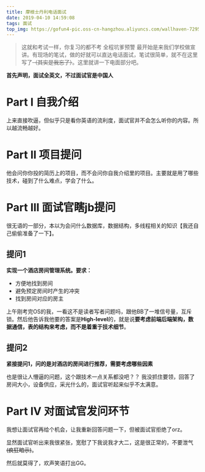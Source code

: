 ```yaml
---
title: 摩根士丹利电话面试
date: 2019-04-10 14:59:08
tags: 面试
top_img: https://gofun4-pic.oss-cn-hangzhou.aliyuncs.com/wallhaven-729562-min3.png
---
```

> 这就和考试一样，你复习的都不考
> 全程坑爹预警
> 最开始是来我们学校做宣讲。有现场的笔试，做的好就可以直达电话面试，笔试很简单，就不在这里写了<del>（其实是我忘了）</del>。这里就讲一下电面部分吧。
<!-- more -->
**首先声明，面试全英文，不过面试官是中国人**
# Part I 自我介绍
上来直接吹逼，但似乎只是看你英语的流利度，面试官并不会怎么听你的内容。所以越流畅越好。

# Part II 项目提问
他会问你你投的简历上的项目，而不会问你自我介绍里的项目。主要就是用了哪些技术，碰到了什么难点，学会了什么。

# Part III 面试官瞎jb提问
很无语的一部分，本以为会问什么数据库，数据结构，多线程相关的知识【我还自己偷偷准备了一下】。

## 提问1
**实现一个酒店房间管理系统。要求：**
- 方便地找到房间
- 避免预定房间时产生的冲突
- 找到房间对应的房主

上午刚考完OS的我，一看这不是读者写者问题吗，跟他BB了一堆信号量，互斥锁。然后他告诉我他要的答案是**High-level**的，就是说**要考虑前端后端架构，数据通信，表的结构来考虑，而不是着重于技术细节**。

## 提问2
**紧接提问1，问的是对酒店的房间进行推荐，需要考虑哪些因素**

也是很让人懵逼的问题，这个跟技术一点关系都没吧？？
我没抓住要领，回答了房间大小，设备供应，采光什么的，面试官听起来似乎不太满意。

# Part IV 对面试官发问环节
我想让面试官再给个机会，让我重新回答问题一下，但被面试官拒绝了orz。

显然面试官听出来我很紧张，宽慰了下我说我才大二，这是很正常的，不要泄气<del>(疯狂暗示)</del>。

然后就莫得了，欢声笑语打出GG。